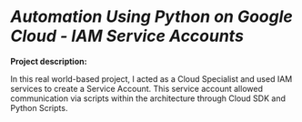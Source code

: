 # _Automation Using Python on Google Cloud - IAM Service Accounts_

**Project description:**

In this real world-based project, I acted as a Cloud Specialist and used IAM services to create a Service Account. This service account allowed communication via scripts within the architecture through Cloud SDK and Python Scripts.
